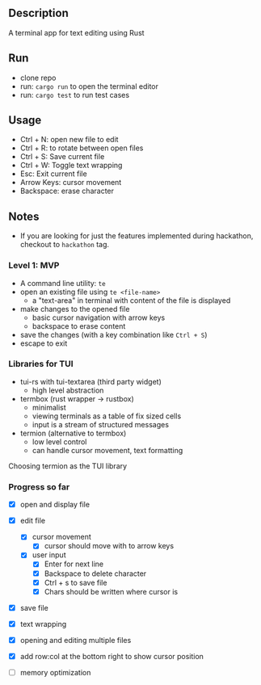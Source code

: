 ## Description

A terminal app for text editing using Rust

## Run
- clone repo
- run: `cargo run` to open the terminal editor
- run: `cargo test` to run test cases

## Usage
- Ctrl + N: open new file to edit
- Ctrl + R: to rotate between open files
- Ctrl + S: Save current file
- Ctrl + W: Toggle text wrapping
- Esc: Exit current file
- Arrow Keys: cursor movement
- Backspace: erase character

## Notes

- If you are looking for just the features implemented during hackathon, checkout to `hackathon` tag.

### Level 1: MVP

- A command line utility: `te`
- open an existing file using `te <file-name>`
  - a "text-area" in terminal with content of the file is displayed
- make changes to the opened file
  - basic cursor navigation with arrow keys
  - backspace to erase content 
- save the changes (with a key combination like `Ctrl + S`)
- escape to exit

### Libraries for TUI

- tui-rs with tui-textarea (third party widget)
  - high level abstraction
- termbox (rust wrapper -> rustbox)
  - minimalist 
  - viewing terminals as a table of fix sized cells
  - input is a stream of structured messages
- termion (alternative to termbox)
  - low level control
  - can handle cursor movement, text formatting

Choosing termion as the TUI library 

### Progress so far

- [x] open and display file
- [x] edit file
  - [x] cursor movement
    - [x] cursor should move with to arrow keys
  - [x] user input
    - [x] Enter for next line
    - [x] Backspace to delete character
    - [x] Ctrl + s to save file
    - [x] Chars should be written where cursor is
- [x] save file

- [x] text wrapping
- [x] opening and editing multiple files
- [x] add row:col at the bottom right to show cursor position
- [ ] memory optimization
